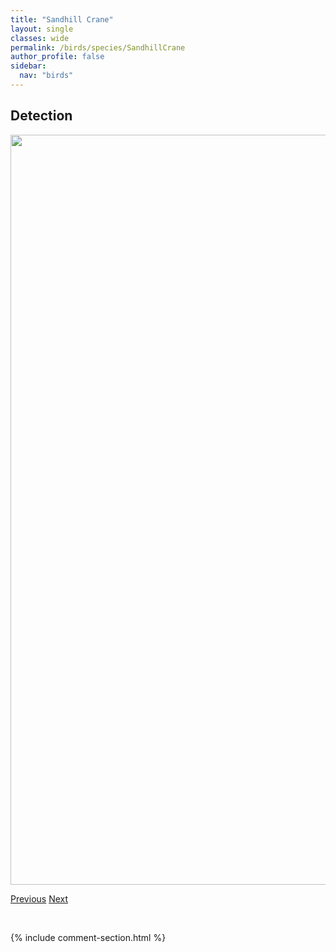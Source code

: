 ```yaml
---
title: "Sandhill Crane"
layout: single
classes: wide
permalink: /birds/species/SandhillCrane
author_profile: false
sidebar:
  nav: "birds"
---
```


<h2>Detection</h2>

<a href="https://drive.google.com/uc?export=view&id=1sAfSSz1LwTsR-dPBC4mQDwKExXVAL7O-">
<img src="https://drive.google.com/uc?export=view&id=1sAfSSz1LwTsR-dPBC4mQDwKExXVAL7O-" height = "1200" width = "800">
</a>

<a href="/DevelopmentWebsite/birds/species/RedwingedBlackbird" class="pagination--pager" title="Red-winged Blackbird">Previous</a> <a href="/DevelopmentWebsite/birds/species/SaysPhoebe" class="pagination--pager" title="Say's Phoebe">Next</a>

<p>&nbsp;</p>

{% include comment-section.html %}
